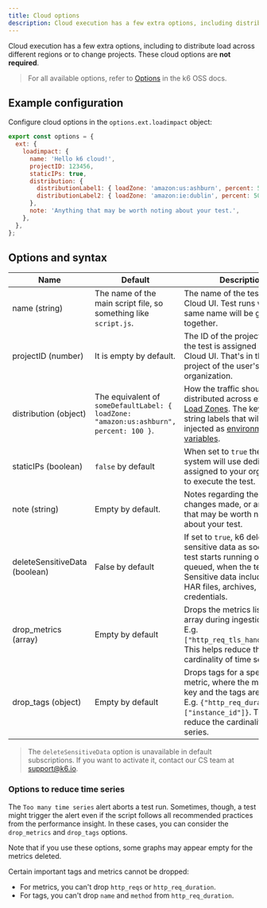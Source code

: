 ```yaml
---
title: Cloud options
description: Cloud execution has a few extra options, including distributing load zones, and setting 
---
```

  
Cloud execution has a few extra options, including to distribute load across different regions or to change projects.
These cloud options are **not required**.

> For all available options, refer to [Options](/using-k6/options) in the k6 OSS docs.

## Example configuration

Configure cloud options in the `options.ext.loadimpact` object:

```javascript
export const options = {
  ext: {
    loadimpact: {
      name: 'Hello k6 cloud!',
      projectID: 123456,
      staticIPs: true,
      distribution: {
        distributionLabel1: { loadZone: 'amazon:us:ashburn', percent: 50 },
        distributionLabel2: { loadZone: 'amazon:ie:dublin', percent: 50 },
      },
      note: 'Anything that may be worth noting about your test.',
    },
  },
};
```

## Options and syntax

| Name                          | Default                                                                                | Description                                                                                                                                                                                                           |
|-------------------------------|----------------------------------------------------------------------------------------|-----------------------------------------------------------------------------------------------------------------------------------------------------------------------------------------------------------------------|
| name (string)                 | The name of the main script file, so something like `script.js`.                       | The name of the test in the k6 Cloud UI. Test runs with the same name will be grouped together.                                                                                                                       |
| projectID (number)            | It is empty by default.                                                                | The ID of the project to which the test is assigned in the k6 Cloud UI. That's in the default project of the user's default organization.                                                                             |
| distribution (object)         | The equivalent of `someDefaultLabel: { loadZone: "amazon:us:ashburn", percent: 100 }`. | How the traffic should be distributed across existing [Load Zones](/cloud/creating-and-running-a-test/cloud-scripting-extras/cloud-options/). The keys are string labels that will be injected as [environment variables](/cloud/creating-and-running-a-test/cloud-scripting-extras/cloud-environment-variables). |
| staticIPs (boolean)           | `false` by default                                                                     | When set to `true` the cloud system will use dedicated IPs assigned to your organization to execute the test.                                                                                                         |
| note (string)                 | Empty by default.                                                                      | Notes regarding the test, changes made, or anything that may be worth noting about your test.                                                                                                                         |
| deleteSensitiveData (boolean) | False by default                                                                       | If set to `true`, k6 deletes sensitive data as soon as the test starts running or, if still queued, when the test aborts. Sensitive data includes scripts, HAR files, archives, and APM credentials.                  |
| drop_metrics (array)          | Empty by default                                                                       | Drops the metrics listed in the array during ingestion time. E.g. `["http_req_tls_handshaking"]`. This helps reduce the cardinality of time series.                                                                   |
| drop_tags (object)            | Empty by default                                                                       | Drops tags for a specified metric, where the metric is the key and the tags are an array. E.g. `{"http_req_duration": ["instance_id"]}`. This helps reduce the cardinality of time series.                            |


<Blockquote mod="note" title="">

The `deleteSensitiveData` option is unavailable in default subscriptions.
If you want to activate it, contact our CS team at support@k6.io.

</Blockquote>

### Options to reduce time series

The `Too many time series` alert aborts a test run.
Sometimes, though, a test might trigger the alert even if the script follows all recommended practices from the performance insight.
In these cases, you can consider the `drop_metrics` and `drop_tags` options.

Note that if you use these options, some graphs may appear empty for
the metrics deleted.

Certain important tags and metrics cannot be dropped:
- For metrics,  you can't drop `http_reqs` or `http_req_duration`.
- For tags, you can't drop `name` and `method` from `http_req_duration`.


